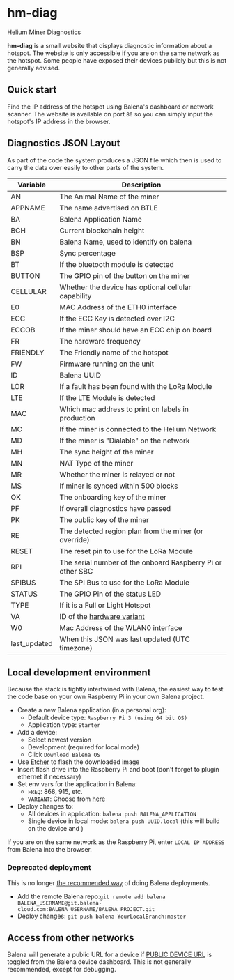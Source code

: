 # hm-diag
Helium Miner Diagnostics

**hm-diag** is a small website that displays diagnostic information about a hotspot.
The website is only accessible if you are on the same network as the hotspot.
Some people have exposed their devices publicly but this is not generally advised.

## Quick start

Find the IP address of the hotspot using Balena's dashboard or network scanner.
The website is available on port `80` so you can simply input the hotspot's
IP address in the browser.

## Diagnostics JSON Layout

As part of the code the system produces a JSON file which then is used to carry the data over easily to other parts of the system.

| Variable | Description |
| --- | --- |
| AN | The Animal Name of the miner |
| APPNAME | The name advertised on BTLE |
| BA | Balena Application Name |
| BCH | Current blockchain height |
| BN | Balena Name, used to identify on balena |
| BSP | Sync percentage |
| BT | If the bluetooth module is detected |
| BUTTON | The GPIO pin of the button on the miner |
| CELLULAR | Whether the device has optional cellular capability |
| E0 | MAC Address of the ETH0 interface |
| ECC | If the ECC Key is detected over I2C |
| ECCOB | If the miner should have an ECC chip on board |
| FR | The hardware frequency |
| FRIENDLY | The Friendly name of the hotspot |
| FW | Firmware running on the unit |
| ID | Balena UUID |
| LOR | If a fault has been found with the LoRa Module |
| LTE | If the LTE Module is detected |
| MAC | Which mac address to print on labels in production |
| MC | If the miner is connected to the Helium Network |
| MD | If the miner is "Dialable" on the network |
| MH | The sync height of the miner |
| MN | NAT Type of the miner |
| MR | Whether the miner is relayed or not |
| MS | If miner is synced within 500 blocks |
| OK | The onboarding key of the miner |
| PF | If overall diagnostics have passed |
| PK | The public key of the miner |
| RE | The detected region plan from the miner (or override) |
| RESET | The reset pin to use for the LoRa Module |
| RPI | The serial number of the onboard Raspberry Pi or other SBC |
| SPIBUS | The SPI Bus to use for the LoRa Module |
| STATUS | The GPIO Pin of the status LED |
| TYPE | If it is a Full or Light Hotspot |
| VA | ID of the [hardware variant](https://github.com/NebraLtd/helium-hardware-definitions/blob/master/src/hm_hardware_defs/variant.py) |
| W0 | Mac Address of the WLAN0 interface |
| last_updated | When this JSON was last updated (UTC timezone) |

## Local development environment

Because the stack is tightly intertwined with Balena, the easiest way to test the code base on your own Raspberry Pi in your own Balena project.

* Create a new Balena application (in a personal org):
    * Default device type: `Raspberry Pi 3 (using 64 bit OS)`
    * Application type: `Starter`
* Add a device:
    * Select newest version
    * Development (required for local mode)
    * Click `Download Balena OS`
* Use [Etcher](https://www.balena.io/etcher/) to flash the downloaded image
* Insert flash drive into the Raspberry Pi and boot (don't forget to plugin ethernet if necessary)
* Set env vars for the application in Balena:
    * `FREQ`: 868, 915, etc.
    * `VARIANT`: Choose from [here](https://github.com/NebraLtd/helium-hardware-definitions/blob/master/src/hm_hardware_defs/variant.py)
* Deploy changes to:
    * All devices in application: `balena push BALENA_APPLICATION`
    * Single device in local mode: `balena push UUID.local` (this will build on the device and )

If you are on the same network as the Raspberry Pi, enter `LOCAL IP ADDRESS` from Balena into the browser.

### Deprecated deployment
This is no longer [the recommended way](https://www.balena.io/docs/learn/deploy/deployment/#overview) of doing Balena deployments.

* Add the remote Balena repo:`git remote add balena BALENA_USERNAME@git.balena-cloud.com:BALENA_USERNAME/BALENA_PROJECT.git`
* Deploy changes: `git push balena YourLocalBranch:master`

## Access from other networks

Balena will generate a public URL for a device if [PUBLIC DEVICE URL](https://www.balena.io/docs/learn/manage/actions/#enable-public-device-url) is toggled from the Balena device dashboard. This is not generally recommended, except for debugging.
